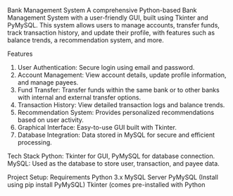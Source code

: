 
Bank Management System
A comprehensive Python-based Bank Management System with a user-friendly GUI, built using Tkinter and PyMySQL. This system allows users to manage accounts, transfer funds, track transaction history, and 
update their profile, with features such as balance trends, a recommendation system, and more.

Features
1. User Authentication: Secure login using email and password.
2. Account Management: View account details, update profile information, and manage payees.
3. Fund Transfer: Transfer funds within the same bank or to other banks with internal and external transfer options.
4. Transaction History: View detailed transaction logs and balance trends.
5. Recommendation System: Provides personalized recommendations based on user activity.
6. Graphical Interface: Easy-to-use GUI built with Tkinter.
7. Database Integration: Data stored in MySQL for secure and efficient processing.
   
Tech Stack
Python: Tkinter for GUI, PyMySQL for database connection.
MySQL: Used as the database to store user, transaction, and payee data.

Project Setup:
Requirements
Python 3.x
MySQL Server
PyMySQL (Install using pip install PyMySQL)
Tkinter (comes pre-installed with Python
